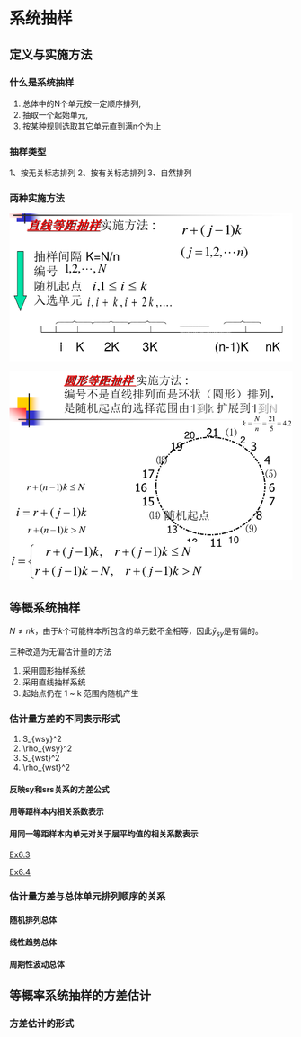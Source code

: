 # 系统抽样

## 定义与实施方法

### 什么是系统抽样

1. 总体中的N个单元按一定顺序排列,
2. 抽取一个起始单元,
3. 按某种规则选取其它单元直到满n个为止

### 抽样类型

1、按无关标志排列
2、按有关标志排列
3、自然排列

### 两种实施方法

![](line_sample.png)

![](circle_sample.png)

## 等概系统抽样

$N\neq nk$，由于$k$个可能样本所包含的单元数不全相等，因此$\bar y_{sy}$是有偏的。

三种改造为无偏估计量的方法
1. 采用圆形抽样系统
2. 采用直线抽样系统
3. 起始点仍在 1 ~ k 范围内随机产生

### 估计量方差的不同表示形式

1. S_{wsy}^2
2. \rho_{wsy}^2
3. S_{wst}^2
4. \rho_{wst}^2

#### 反映sy和srs关系的方差公式
#### 用等距样本内相关系数表示
#### 用同一等距样本内单元对关于层平均值的相关系数表示

[Ex6.3](Ex6.3/README.md)

[Ex6.4](Ex6.3/README.md)

### 估计量方差与总体单元排列顺序的关系

#### 随机排列总体
#### 线性趋势总体
#### 周期性波动总体

## 等概率系统抽样的方差估计


### 方差估计的形式

